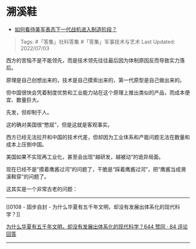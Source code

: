 # 溯溪鞋

- [如何看待美军表态下一代战机进入制造阶段？](https://www.zhihu.com/question/535792997/answer/2556030566)

>Tags: #「答集」社科答集  #「答集」军事技术与艺术 
>Last Updated: 2022/07/03

西方的苦恼不是不能领先，而是技术领先往往最后因为体制原因反而导致实力落后。

原理是自己创想出来的，技术是自己摸索出来的，第一代原型是自己做出来的。

但中国很快会凭着制度优势和工业能力站在这个原理上推出类似的产品，而成本便宜、数量巨大。

先发，但却制于人。

这的确对美国很“憋屈”，但是这就是客观事实。

西方已经无法拉开和中国的技术代差，但却因为工业体系和产能问题无法在数量和成本上压倒中国。

美国如果不实现再工业化，甚至会出现“越研发，越被动”的诡异局面。

现在已经不是“摸着鹰酱过河”的问题了，干脆是“踩着鹰酱过河”，把“鹰酱当成溯溪鞋穿”的问题了。

  

这其实是一个非常古老的问题：

---

[[0108 - 固步自封 - 为什么华夏有五千年文明，却没有发展出体系化的现代科学？]]

[为什么华夏有五千年文明，却没有发展出体系化的现代科学？644 赞同 · 84 评论回答](https://www.zhihu.com/question/19696294/answer/623857041)

---